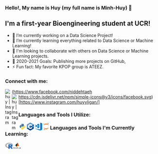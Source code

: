 ### Hello!, My name is Huy (my full name is Minh-Huy) 👋

## I'm a first-year Bioengineering student at UCR!

- 🔭    I’m currently working on a Data Science Project!
- 🌱    I’m currently learning everything related to Data Science or Machine Learning!
- 👯    I'm looking to collaborate with others on Data Science or Machine Learning projects.
- 🥅    2020-2021 Goals: Publishing more projects on GitHub, 
- ⚡    Fun fact: My favorite KPOP group is ATEEZ.

### Connect with me:
<img align="left" alt="huy | Instagram" width="22px" src="https://cdn.jsdelivr.net/npm/simple-icons@v3/icons/facebook.svg" />(https://www.facebook.com/niddehtaeh
https://cdn.jsdelivr.net/npm/simple-icons@v3/icons/facebook.svg)
<img align="left" alt="huy | Instagram" width="22px" src="https://cdn.jsdelivr.net/npm/simple-icons@v3/icons/instagram.svg" />[https://www.instagram.com/huyyligan/]


### Languages and Tools I Utilize:

<img align="left" alt="Python" width="26px" src="https://raw.githubusercontent.com/github/explore/80688e429a7d4ef2fca1e82350fe8e3517d3494d/topics/python/python.png" >
<img align="left" alt="C++" width="26px" src="https://raw.githubusercontent.com/github/explore/80688e429a7d4ef2fca1e82350fe8e3517d3494d/topics/cpp/cpp.png" >
<img align="left" alt="Visual Studio Code" width="26px" src="https://raw.githubusercontent.com/github/explore/80688e429a7d4ef2fca1e82350fe8e3517d3494d/topics/visual-studio-code/visual-studio-code.png">
<img align="left" alt="Jupyter Notebook" width="26px" src="https://raw.githubusercontent.com/github/explore/80688e429a7d4ef2fca1e82350fe8e3517d3494d/topics/jupyter-notebook/jupyter-notebook.png">

### Languages and Tools I'm Currently Learning:
<img align="left" alt="R" width="26px" src="https://raw.githubusercontent.com/github/explore/80688e429a7d4ef2fca1e82350fe8e3517d3494d/topics/r/r.png" />
<img align="left" alt="MATLAB" width="26px" src="https://raw.githubusercontent.com/github/explore/80688e429a7d4ef2fca1e82350fe8e3517d3494d/topics/matlab/matlab.png" />

